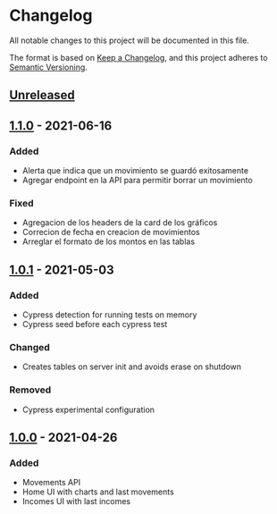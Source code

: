 # Changelog

All notable changes to this project will be documented in this file.

The format is based on [Keep a Changelog](https://keepachangelog.com/en/1.0.0/),
and this project adheres to [Semantic Versioning](https://semver.org/spec/v2.0.0.html).

## [Unreleased]

## [1.1.0] - 2021-06-16

### Added

-   Alerta que indica que un movimiento se guardó exitosamente
-   Agregar endpoint en la API para permitir borrar un movimiento

### Fixed

-   Agregacion de los headers de la card de los gráficos
-   Correcion de fecha en creacion de movimientos
-   Arreglar el formato de los montos en las tablas

## [1.0.1] - 2021-05-03

### Added

-   Cypress detection for running tests on memory
-   Cypress seed before each cypress test

### Changed

-   Creates tables on server init and avoids erase on shutdown

### Removed

-   Cypress experimental configuration

## [1.0.0] - 2021-04-26

### Added

-   Movements API
-   Home UI with charts and last movements
-   Incomes UI with last incomes

[unreleased]: https://github.com/lucasantarelli18/gitapp/compare/v1.1.0...HEAD
[1.1.0]: https://github.com/lucasantarelli18/gitapp/releases/tag/v1.1.0
[1.0.1]: https://github.com/lucasantarelli18/gitapp/releases/tag/v1.0.1
[1.0.0]: https://github.com/lucasantarelli18/gitapp/releases/tag/v1.0.0
